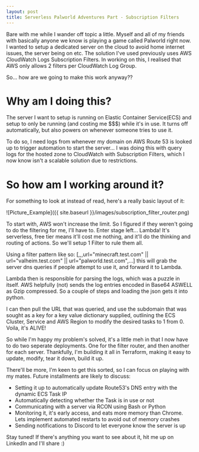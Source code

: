 ```yaml
---
layout: post
title: Serverless Palworld Adventures Part - Subscription Filters
---
```


Bare with me while I wander off topic a little.  Myself and all of my friends with basically anyone we know is playing a game called Palworld right now.  I wanted to setup a dedicated server on the cloud to avoid home internet issues, the server being on etc.  The solution I've used previously uses AWS CloudWatch Logs Subscription Filters.  In working on this, I realised that AWS only allows 2 filters per CloudWatch Log Group.

So... how are we going to make this work anyway??

# Why am I doing this?

The server I want to setup is running on Elastic Container Service(ECS) and setup to only be running (and costing me $$$) while it's in use.  It turns off automatically, but also powers on whenever someone tries to use it.

To do so, I need logs from whenever my domain on AWS Route 53 is looked up to trigger automation to start the server... I was doing this with query logs for the hosted zone to CloudWatch with Subscription Filters, which I now know isn't a scalable solution due to restrictions.

# So how am I working around it?

For something to look at instead of read, here's a really basic layout of it:

![Picture_Example]({{ site.baseurl }}/images/subscription_filter_router.png)

To start with, AWS won't increase the limit.  So I figured if they weren't going to do the filtering for me, I'll have to.  Enter stage left... Lambda!  It's serverless, free tier means it'll cost me nothing, and it'll do the thinking and routing of actions.  So we'll setup 1 Filter to rule them all.  

Using a filter pattern like so: \[,,,url="minecraft.test.com" || url="valheim.test.com" || url="palworld.test.com",...\] this will grab the server dns queries if people attempt to use it, and forward it to Lambda.

Lambda then is responsible for parsing the logs, which was a puzzle in itself.  AWS helpfully (not) sends the log entries encoded in Base64 ASWELL as Gzip compressed.  So a couple of steps and loading the json gets it into python.

I can then pull the URL that was queried, and use the subdomain that was sought as a key for a key value dictionary supplied, outlining the ECS Cluster, Service and AWS Region to modify the desired tasks to 1 from 0.  Voila, it's ALIVE!

So while I'm happy my problem's solved, it's a little meh in that I now have to do two seperate deployments.  One for the filter router, and then another for each server.  Thankfully, I'm building it all in Terraform, making it easy to update, modify, tear it down, build it up.

There'll be more, I'm keen to get this sorted, so I can focus on playing with my mates.  Future installments are likely to discuss:

- Setting it up to automatically update Route53's DNS entry with the dynamic ECS Task IP
- Automatically detecting whether the Task is in use or not
- Communicating with a server via RCON using Bash or Python
- Monitoring it, it's early access, and eats more memory than Chrome.  Lets implement automated restarts to avoid out of memory crashes
- Sending notifications to Discord to let everyone know the server is up

Stay tuned!  If there's anything you want to see about it, hit me up on LinkedIn and I'll share :)
